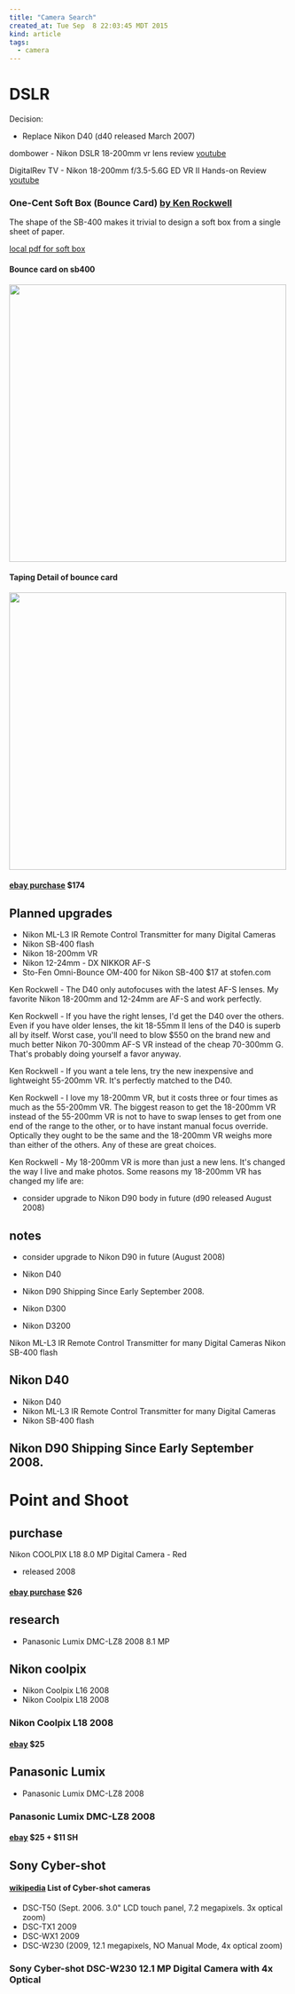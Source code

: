 ```yaml
---
title: "Camera Search"
created_at: Tue Sep  8 22:03:45 MDT 2015
kind: article
tags:
  - camera
---
```


# DSLR

Decision:

* Replace Nikon D40 (d40 released March 2007)


dombower - Nikon DSLR 18-200mm vr lens review
<a href="https://www.youtube.com/watch?v=4sKZ4266AGE" target="_blank">youtube</a>


DigitalRev TV - Nikon 18-200mm f/3.5-5.6G ED VR II Hands-on Review
<a href="https://www.youtube.com/watch?v=Zwao-ugyT2c" target="_blank">youtube</a>


### One-Cent Soft Box (Bounce Card) <a href="http://www.kenrockwell.com/nikon/sb400.htm#card" target="_blank">by Ken Rockwell</a>

The shape of the SB-400 makes it trivial to design a soft box from a
single sheet of paper.

<a href="/assets/pdf/sb-400-diffuser.pdf" target="_blank">local pdf for soft box</a>

#### Bounce card on sb400

<img src="/assets/images/bounce-card-DSC_2314.jpg" width="500px">

#### Taping Detail of bounce card

<img src="/assets/images/bounce-construx-DSC_2322.jpg" width="500px">

#### [ebay purchase](http://vod.ebay.com/vod/FetchOrderDetails?itemid=181862575376&sspagename=STRK%3AMESO%3AVPS&transid=1401459040008&viewpaymentstatus=) $174

## Planned upgrades

* Nikon ML-L3 IR Remote Control Transmitter for many Digital Cameras 
* Nikon SB-400 flash
* Nikon 18-200mm VR
* Nikon 12-24mm - DX NIKKOR AF-S
* Sto-Fen Omni-Bounce OM-400 for Nikon SB-400 $17 at stofen.com


Ken Rockwell - The D40 only autofocuses with the latest AF-S lenses.
My favorite Nikon 18-200mm and 12-24mm are AF-S and work perfectly. 

Ken Rockwell - If you have the right lenses, I'd get the D40 over the
others. Even if you have older lenses, the kit 18-55mm II lens of the
D40 is superb all by itself. Worst case, you'll need to blow $550 on the
brand new and much better Nikon 70-300mm AF-S VR instead of the cheap
70-300mm G. That's probably doing yourself a favor anyway.

Ken Rockwell - If you want a tele lens, try the new inexpensive and
lightweight 55-200mm VR. It's perfectly matched to the D40.

Ken Rockwell - I love my 18-200mm VR, but it costs three or four times
as much as the 55-200mm VR. The biggest reason to get the 18-200mm VR
instead of the 55-200mm VR is not to have to swap lenses to get from
one end of the range to the other, or to have instant manual focus
override. Optically they ought to be the same and the 18-200mm VR weighs
more than either of the others. Any of these are great choices.

Ken Rockwell - My 18-200mm VR is more than just a new lens. It's changed
the way I live and make photos. Some reasons my 18-200mm VR has changed
my life are:

* consider upgrade to Nikon D90 body in future (d90 released August 2008)

## notes

* consider upgrade to Nikon D90 in future (August 2008)

* Nikon D40
* Nikon D90 Shipping Since Early September 2008.
* Nikon D300
* Nikon D3200

Nikon ML-L3 IR Remote Control Transmitter for many Digital Cameras 
Nikon SB-400 flash

## Nikon D40

* Nikon D40
* Nikon ML-L3 IR Remote Control Transmitter for many Digital Cameras 
* Nikon SB-400 flash

## Nikon D90 Shipping Since Early September 2008.



# Point and Shoot

## purchase

Nikon COOLPIX L18 8.0 MP Digital Camera - Red
- released 2008

#### [ebay purchase](http://vod.ebay.com/vod/FetchOrderDetails?itemid=111758191518&sspagename=STRK%3AMESO%3AVPS&transid=1420994680001&viewpaymentstatus=) $26


## research 

* Panasonic Lumix DMC-LZ8 2008 8.1 MP

## Nikon coolpix

* Nikon Coolpix L16 2008
* Nikon Coolpix L18 2008

###  Nikon Coolpix L18 2008

#### [ebay](http://www.ebay.com/itm/NIKON-L18-Digital-Camera-8-0MP-RED-Works-Great-In-Box-with-Paperwork-and-Acces-/121735908920?hash=item1c58068e38) $25

## Panasonic Lumix

* Panasonic Lumix DMC-LZ8 2008

###  Panasonic Lumix DMC-LZ8 2008

#### [ebay](http://www.ebay.com/itm/Black-Panasonic-Lumix-DMC-LZ8-Digital-Camera-8-1-MP-/262019040075?hash=item3d018d434b) $25 + $11 SH


## Sony Cyber-shot

#### [wikipedia](https://en.wikipedia.org/wiki/List_of_Sony_Cyber-shot_cameras) List of Cyber-shot cameras

* DSC-T50 (Sept. 2006. 3.0" LCD touch panel, 7.2 megapixels. 3x optical zoom)
* DSC-TX1 2009
* DSC-WX1 2009
* DSC-W230 (2009, 12.1 megapixels, NO Manual Mode, 4x optical zoom)


### Sony Cyber-shot DSC-W230 12.1 MP Digital Camera with 4x Optical 

<!--
html boilerplate
<a href="" target="_blank"></a>
<img src="" width="400px">
-->

